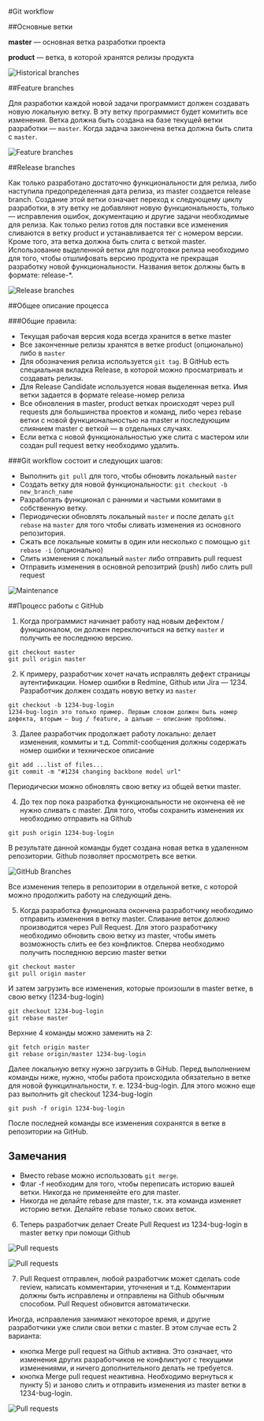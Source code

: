 #Git workflow

##Основные ветки

**master** — основная ветка разработки проекта

**product** — ветка, в которой хранятся релизы продукта

![Historical branches](img/git-workflow-release-cycle-1historical.png)

##Feature branches

Для разработки каждой новой задачи программист должен создавать новую локальную ветку. В эту ветку программист будет комитить все изменения. Ветка должна быть создана на базе текущей ветки разработки — `master`. Когда задача закончена ветка должна быть слита с `master`.

![Feature branches](img/git-workflow-release-cycle-2feature.png)

##Release branches

Как только разработано достаточно функциональности для релиза, либо наступила предопределенная дата релиза, из master создается release branch. Создание этой ветки означает переход к следующему циклу разработки, в эту ветку не добавляют новую функциональность, только — исправления ошибок, документацию и другие задачи необходимые для релиза. Как только релиз готов для поставки все изменения сливаются в ветку product и устанавливается тег с номером версии. Кроме того, эта ветка должна быть слита с веткой master. 
Использование выделенной ветки для подготовки релиза необходимо для того, чтобы отшлифовать версию продукта не прекращая разработку новой функциональности. Названия веток должны быть в формате: release-*.

![Release branches](img/git-workflow-release-cycle-3release.png)

##Общее описание процесса

###Общие правила:

 - Текущая рабочая версия кода всегда хранится в ветке master
 - Все законченные релизы хранятся в ветке product (опционально) либо в `master`
 - Для обозначения релиза используется `git tag`. В GitHub есть специальная вкладка Release, в которой можно просматривать и создавать релизы.
 - Для Release Candidate используется новая выделенная ветка. Имя ветки задается в формате release-номер релиза
 - Все обновления в master, product ветках происходят через pull requests для большинства проектов и команд, либо через rebase ветки с новой функциональностью на master и последующим слиянием master с веткой — в отдельных случаях.
 - Если ветка с новой функциональностью уже слита с мастером или создан pull request ветку необходимо удалить.

###Git workflow состоит и следующих шагов:

 - Выполнить `git pull` для того, чтобы обновить локальный `master`
 - Создать ветку для новой функциональности: `git checkout -b new_branch_name`
 - Разработать функционал с ранними и частыми комитами в собственную ветку.
 - Периодически обновлять локальный `master` и после делать `git rebase` на `master` для того чтобы сливать изменения из основного репозитория.
 - Сжать все локальные комиты в один или несколько c помощью `git rebase -i` (опционально)
 - Слить изменения с локальный `master` либо отправить pull request
 - Отправить изменения в основной репозитрий (push) либо слить pull request

![Maintenance](img/git-workflow-release-cycle-4maintenance.png)


##Процесс работы с GitHub

1. Когда программист начинает работу над новым дефектом / функционалом, он должен переключиться на ветку `master` и получить ее последнюю версию.

```
git checkout master
git pull origin master
```

2. К примеру, разработчик хочет начать исправлять дефект страницы аутентификации. Номер ошибки в Redmine, Github или Jira — 1234. Разработчик должен создать новую ветку из `master`

```
git checkout -b 1234-bug-login
1234-bug-login это только пример. Первым словом должен быть номер дефекта, вторым — bug / feature, а дальше — описание проблемы.
```

3. Далее разработчик продолжает работу локально: делает изменения, коммиты и т.д. Commit-cообщения должны содержать номер ошибки и техническое описание

```
git add ...list of files...
git commit -m "#1234 changing backbone model url" 
```

Периодически можно обновлять свою ветку из общей ветки master.

4. До тех пор пока разработка функциональности не окончена её не нужно сливать с master. Для того, чтобы сохранить изменения их необходимо отправить на Github

```
git push origin 1234-bug-login
```
В результате данной команды будет создана новая ветка в удаленном репозитории. Github позволяет просмотреть все ветки.

![GitHub Branches](img/githubflow_branches.png)

Все изменения теперь в репозитории в отдельной ветке, с которой можно продолжить работу на следующий день.

5. Когда разработка функционала окончена разработчику необходимо отправить изменения в ветку master. Сливание веток должно производится через Pull Request.
Для этого разработчику необходимо обновить свою ветку из master, чтобы иметь возможность слить ее без конфликтов.
Сперва необходимо получить последнюю версию master ветки

```
git checkout master
git pull origin master
```

И затем загрузить все изменения, которые произошли в master ветке, в свою ветку (1234-bug-login)

```
git checkout 1234-bug-login
git rebase master
```

Верхние 4 команды можно заменить на 2:

```
git fetch origin master
git rebase origin/master 1234-bug-login
```
Далее локальную ветку нужно загрузить в GiHub. Перед выполнением команды ниже, нужно, чтобы работа происходила обязательно в ветке для новой функцилнальности, т. е. 1234-bug-login. Для этого можно еще раз выполнить git checkout 1234-bug-login
```
git push -f origin 1234-bug-login
```
После последней команды все изменения сохранятся в ветке в репозитории на GitHub. 

Замечания
---
 - Вместо rebase можно использовать `git merge`.
 - Флаг -f необходим для того, чтобы переписать историю вашей ветки. Никогда не применяейте его для master.
 - Никогда не делайте rebase для master, т.к. эта команда изменяет историю ветки. Делайте rebase только своих веток.

6. Теперь разработчик делает Сreate Pull Request из 1234-bug-login в master ветку при помощи Github

![Pull requests](img/pull_request1.png)

![Pull requests](img/pull_request_2-1.png)


7. Pull Request отправлен, любой разработчик может сделать code review, написать комментарии, уточнения и т.д.
Комментарии должны быть исправлены и отправлены на Github обычным способом. Pull Request обновится автоматически.

Иногда, исправления занимают некоторое время, и другие разработчики уже слили свои ветки с master. В этом случае есть 2 варианта:

- кнопка Merge pull request на Github активна. Это означает, что изменения других разработчиков не конфликтуют с текущими изменениями, и ничего дополнительного делать не требуется.
- кнопка Merge pull request неактивна. Необходимо вернуться к пункту 5) и заново слить и отправить изменения из master ветки в 1234-bug-login.

![Pull requests](img/pull_request_3.png)